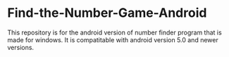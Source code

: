 # Find-the-Number-Game-Android
This repository is for the android version of number finder program that is made for windows.
It is compatitable with android version 5.0 and newer versions.

